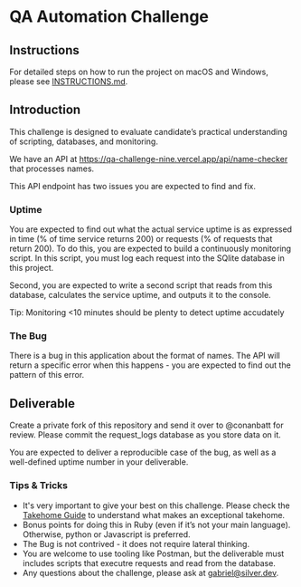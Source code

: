 # QA Automation Challenge

## Instructions

For detailed steps on how to run the project on macOS and Windows, please see [INSTRUCTIONS.md](INSTRUCTIONS.md).

## Introduction

This challenge is designed to evaluate candidate’s practical understanding of scripting, databases, and monitoring.

We have an API at https://qa-challenge-nine.vercel.app/api/name-checker that processes names.

This API endpoint has two issues you are expected to find and fix.

### Uptime

You are expected to find out what the actual service uptime is as expressed in time (% of time service returns 200) or requests (% of requests that return 200).
To do this, you are expected to build a continuously monitoring script.
In this script, you must log each request into the SQlite database in this project.

Second, you are expected to write a second script that reads from this database, calculates the service uptime, and outputs it to the console.

Tip: Monitoring <10 minutes should be plenty to detect uptime accudately

### The Bug

There is a bug in this application about the format of names. The API will return a specific error when this happens - you are expected to find out the pattern of this error.

## Deliverable
Create a private fork of this repository and send it over to @conanbatt for review.
Please commit the request_logs database as you store data on it.

You are expected to deliver a reproducible case of the bug, as well as a well-defined uptime number in your deliverable. 

### Tips & Tricks

- It's very important to give your best on this challenge. Please check the [Takehome Guide](https://docs.silver.dev/interview-ready/technical-fundamentals/guia-de-takehomes) to understand what makes an exceptional takehome.
- Bonus points for doing this in Ruby (even if it’s not your main language). Otherwise, python or Javascript is preferred.
- The Bug is not contrived - it does not require lateral thinking.
- You are welcome to use tooling like Postman, but the deliverable must includes scripts that executre requests and read from the database.
- Any questions about the challenge, please ask at gabriel@silver.dev.
